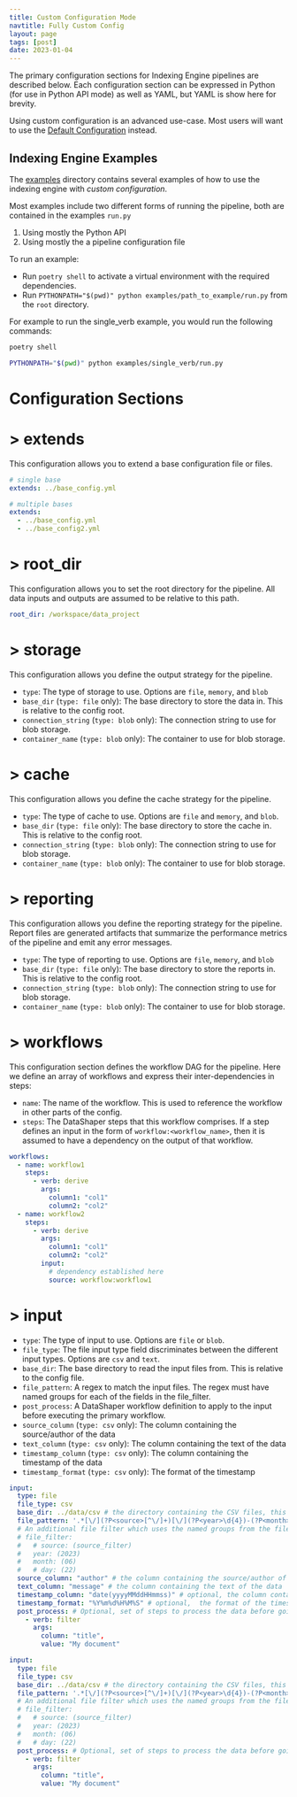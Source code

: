 ```yaml
---
title: Custom Configuration Mode
navtitle: Fully Custom Config
layout: page
tags: [post]
date: 2023-01-04
---
```


The primary configuration sections for Indexing Engine pipelines are described below. Each configuration section can be expressed in Python (for use in Python API mode) as well as YAML, but YAML is show here for brevity.

Using custom configuration is an advanced use-case. Most users will want to use the [Default Configuration](/posts/config/overview) instead.

## Indexing Engine Examples

The [examples](https://github.com/microsoft/graphrag/blob/main/examples/) directory contains several examples of how to use the indexing engine with _custom configuration_.

Most examples include two different forms of running the pipeline, both are contained in the examples `run.py`

1. Using mostly the Python API
2. Using mostly the a pipeline configuration file

To run an example:

- Run `poetry shell` to activate a virtual environment with the required dependencies.
- Run `PYTHONPATH="$(pwd)" python examples/path_to_example/run.py` from the `root` directory.

For example to run the single_verb example, you would run the following commands:

```bash
poetry shell
```

```sh
PYTHONPATH="$(pwd)" python examples/single_verb/run.py
```

# Configuration Sections

# > extends

This configuration allows you to extend a base configuration file or files.

```yaml
# single base
extends: ../base_config.yml
```

```yaml
# multiple bases
extends:
  - ../base_config.yml
  - ../base_config2.yml
```

# > root_dir

This configuration allows you to set the root directory for the pipeline. All data inputs and outputs are assumed to be relative to this path.

```yaml
root_dir: /workspace/data_project
```

# > storage

This configuration allows you define the output strategy for the pipeline.

- `type`: The type of storage to use. Options are `file`, `memory`, and `blob`
- `base_dir` (`type: file` only): The base directory to store the data in. This is relative to the config root.
- `connection_string` (`type: blob` only): The connection string to use for blob storage.
- `container_name` (`type: blob` only): The container to use for blob storage.

# > cache

This configuration allows you define the cache strategy for the pipeline.

- `type`: The type of cache to use. Options are `file` and `memory`, and `blob`.
- `base_dir` (`type: file` only): The base directory to store the cache in. This is relative to the config root.
- `connection_string` (`type: blob` only): The connection string to use for blob storage.
- `container_name` (`type: blob` only): The container to use for blob storage.

# > reporting

This configuration allows you define the reporting strategy for the pipeline. Report files are generated artifacts that summarize the performance metrics of the pipeline and emit any error messages.

- `type`: The type of reporting to use. Options are `file`, `memory`, and `blob`
- `base_dir` (`type: file` only): The base directory to store the reports in. This is relative to the config root.
- `connection_string` (`type: blob` only): The connection string to use for blob storage.
- `container_name` (`type: blob` only): The container to use for blob storage.

# > workflows

This configuration section defines the workflow DAG for the pipeline. Here we define an array of workflows and express their inter-dependencies in steps:

- `name`: The name of the workflow. This is used to reference the workflow in other parts of the config.
- `steps`: The DataShaper steps that this workflow comprises. If a step defines an input in the form of `workflow:<workflow_name>`, then it is assumed to have a dependency on the output of that workflow.

```yaml
workflows:
  - name: workflow1
    steps:
      - verb: derive
        args:
          column1: "col1"
          column2: "col2"
  - name: workflow2
    steps:
      - verb: derive
        args:
          column1: "col1"
          column2: "col2"
        input:
          # dependency established here
          source: workflow:workflow1
```

# > input

- `type`: The type of input to use. Options are `file` or `blob`.
- `file_type`: The file input type field discriminates between the different input types. Options are `csv` and `text`.
- `base_dir`: The base directory to read the input files from. This is relative to the config file.
- `file_pattern`: A regex to match the input files. The regex must have named groups for each of the fields in the file_filter.
- `post_process`: A DataShaper workflow definition to apply to the input before executing the primary workflow.
- `source_column` (`type: csv` only): The column containing the source/author of the data
- `text_column` (`type: csv` only): The column containing the text of the data
- `timestamp_column` (`type: csv` only): The column containing the timestamp of the data
- `timestamp_format` (`type: csv` only): The format of the timestamp

```yaml
input:
  type: file
  file_type: csv
  base_dir: ../data/csv # the directory containing the CSV files, this is relative to the config file
  file_pattern: '.*[\/](?P<source>[^\/]+)[\/](?P<year>\d{4})-(?P<month>\d{2})-(?P<day>\d{2})_(?P<author>[^_]+)_\d+\.csv$' # a regex to match the CSV files
  # An additional file filter which uses the named groups from the file_pattern to further filter the files
  # file_filter:
  #   # source: (source_filter)
  #   year: (2023)
  #   month: (06)
  #   # day: (22)
  source_column: "author" # the column containing the source/author of the data
  text_column: "message" # the column containing the text of the data
  timestamp_column: "date(yyyyMMddHHmmss)" # optional, the column containing the timestamp of the data
  timestamp_format: "%Y%m%d%H%M%S" # optional,  the format of the timestamp
  post_process: # Optional, set of steps to process the data before going into the workflow
    - verb: filter
      args:
        column: "title",
        value: "My document"
```

```yaml
input:
  type: file
  file_type: csv
  base_dir: ../data/csv # the directory containing the CSV files, this is relative to the config file
  file_pattern: '.*[\/](?P<source>[^\/]+)[\/](?P<year>\d{4})-(?P<month>\d{2})-(?P<day>\d{2})_(?P<author>[^_]+)_\d+\.csv$' # a regex to match the CSV files
  # An additional file filter which uses the named groups from the file_pattern to further filter the files
  # file_filter:
  #   # source: (source_filter)
  #   year: (2023)
  #   month: (06)
  #   # day: (22)
  post_process: # Optional, set of steps to process the data before going into the workflow
    - verb: filter
      args:
        column: "title",
        value: "My document"
```
